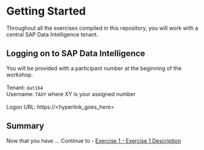 # Getting Started

Throughout all the exercises compiled in this repository, you will work with a central SAP Data Intelligence tenant.

## Logging on to SAP Data Intelligence

You will be provided with a participant number at the beginning of the workshop.<br>
<br>
Tenant: `dat164` <br>
Username: `TAXY` where XY is your assigned number<br>
<br>
Logon URL: https://<hyperlink_goes_here>

## Summary

Now that you have ... 
Continue to - [Exercise 1 - Exercise 1 Description](../ex1/README.md)
